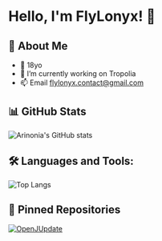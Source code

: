 # Hello, I'm FlyLonyx! 👋

## 🚀 About Me

- 📍 18yo
- 🔭 I’m currently working on Tropolia
- 📫 Email flylonyx.contact@gmail.com


## 📊 GitHub Stats

![Arinonia's GitHub stats](https://github-readme-stats.vercel.app/api?username=FlyLonyx&show_icons=true&theme=radical)

## 🛠️ Languages and Tools:

![Top Langs](https://github-readme-stats.vercel.app/api/top-langs/?username=FlyLonyx&layout=compact&theme=tokyonight)

## 📌 Pinned Repositories

[![OpenJUpdate](https://github-readme-stats.vercel.app/api/pin/?username=FlyLonyx&repo=JDORM&theme=vision-friendly-dark)](https://github.com/FlyLonyx/JDORM)
